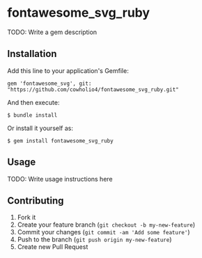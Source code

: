 # fontawesome_svg_ruby 

TODO: Write a gem description

## Installation

Add this line to your application's Gemfile:

    gem 'fontawesome_svg', git: "https://github.com/cowholio4/fontawesome_svg_ruby.git" 

And then execute:

    $ bundle install

Or install it yourself as:

    $ gem install fontawesome_svg_ruby 

## Usage

TODO: Write usage instructions here

## Contributing

1. Fork it
2. Create your feature branch (`git checkout -b my-new-feature`)
3. Commit your changes (`git commit -am 'Add some feature'`)
4. Push to the branch (`git push origin my-new-feature`)
5. Create new Pull Request
